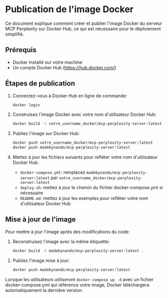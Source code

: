 # Publication de l'image Docker

Ce document explique comment créer et publier l'image Docker du serveur MCP Perplexity sur Docker Hub, ce qui est nécessaire pour le déploiement simplifié.

## Prérequis

- Docker installé sur votre machine
- Un compte Docker Hub (https://hub.docker.com/)

## Étapes de publication

1. Connectez-vous à Docker Hub en ligne de commande:

   ```bash
   docker login
   ```

2. Construisez l'image Docker avec votre nom d'utilisateur Docker Hub:

   ```bash
   docker build -t votre_username_docker/mcp-perplexity-server:latest .
   ```

3. Publiez l'image sur Docker Hub:

   ```bash
   docker push votre_username_docker/mcp-perplexity-server:latest
   docker push madebynando/mcp-perplexity-server:latest
   ```

4. Mettez à jour les fichiers suivants pour refléter votre nom d'utilisateur Docker Hub:

   - `docker-compose.yml`: remplacez `madebynando/mcp-perplexity-server:latest` par `votre_username_docker/mcp-perplexity-server:latest`
   - `deploy.sh`: mettez à jour le chemin du fichier docker-compose.yml si nécessaire
   - `README.md`: mettez à jour les exemples pour refléter votre nom d'utilisateur Docker Hub

## Mise à jour de l'image

Pour mettre à jour l'image après des modifications du code:

1. Reconstruisez l'image avec la même étiquette:

   ```bash
   docker build -t madebynando/mcp-perplexity-server:latest .
   ```

2. Publiez l'image mise à jour:

   ```bash
   docker push madebynando/mcp-perplexity-server:latest
   ```

Lorsque les utilisateurs utiliseront `docker-compose up -d` avec un fichier docker-compose.yml qui référence votre image, Docker téléchargera automatiquement la dernière version. 